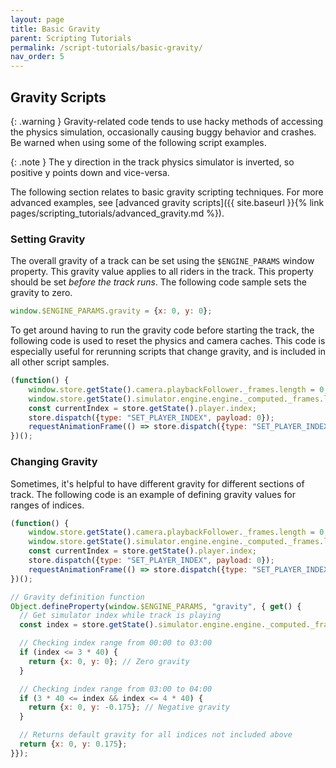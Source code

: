 ```yaml
---
layout: page
title: Basic Gravity
parent: Scripting Tutorials
permalink: /script-tutorials/basic-gravity/
nav_order: 5
---
```


## Gravity Scripts

{: .warning }
Gravity-related code tends to use hacky methods of accessing the physics simulation, occasionally causing buggy behavior and crashes. Be warned when using some of the following script examples.

{: .note }
The y direction in the track physics simulator is inverted, so positive y points down and vice-versa.

The following section relates to basic gravity scripting techniques. For more advanced examples, see [advanced gravity scripts]({{ site.baseurl }}{% link pages/scripting_tutorials/advanced_gravity.md %}).

### Setting Gravity

The overall gravity of a track can be set using the `$ENGINE_PARAMS` window property. This gravity value applies to all riders in the track. This property should be set *before the track runs*. The following code sample sets the gravity to zero.

```js
window.$ENGINE_PARAMS.gravity = {x: 0, y: 0};
```

To get around having to run the gravity code before starting the track, the following code is used to reset the physics and camera caches. This code is especially useful for rerunning scripts that change gravity, and is included in all other script samples.

```js
(function() {
    window.store.getState().camera.playbackFollower._frames.length = 0;
    window.store.getState().simulator.engine.engine._computed._frames.length = 1;
    const currentIndex = store.getState().player.index;
    store.dispatch({type: "SET_PLAYER_INDEX", payload: 0});
    requestAnimationFrame(() => store.dispatch({type: "SET_PLAYER_INDEX", payload: currentIndex}));
})();
```

### Changing Gravity

Sometimes, it's helpful to have different gravity for different sections of track. The following code is an example of defining gravity values for ranges of indices.

```js
(function() {
    window.store.getState().camera.playbackFollower._frames.length = 0;
    window.store.getState().simulator.engine.engine._computed._frames.length = 1;
    const currentIndex = store.getState().player.index;
    store.dispatch({type: "SET_PLAYER_INDEX", payload: 0});
    requestAnimationFrame(() => store.dispatch({type: "SET_PLAYER_INDEX", payload: currentIndex}));
})();

// Gravity definition function
Object.defineProperty(window.$ENGINE_PARAMS, "gravity", { get() {
  // Get simulator index while track is playing
  const index = store.getState().simulator.engine.engine._computed._frames.length;

  // Checking index range from 00:00 to 03:00
  if (index <= 3 * 40) {
    return {x: 0, y: 0}; // Zero gravity
  }

  // Checking index range from 03:00 to 04:00
  if (3 * 40 <= index && index <= 4 * 40) {
    return {x: 0, y: -0.175}; // Negative gravity
  }

  // Returns default gravity for all indices not included above
  return {x: 0, y: 0.175};
}});
```